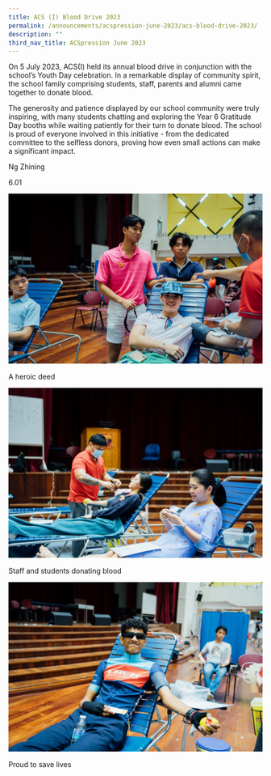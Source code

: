 ```yaml
---
title: ACS (I) Blood Drive 2023
permalink: /announcements/acspression-june-2023/acs-blood-drive-2023/
description: ""
third_nav_title: ACSpression June 2023
---
```

On 5 July 2023, ACS(I) held its annual blood drive in conjunction with the school’s Youth Day celebration. In a remarkable display of community spirit, the school family comprising students, staff, parents and alumni came together to donate blood.

The generosity and patience displayed by our school community were truly inspiring, with many students chatting and exploring the Year 6 Gratitude Day booths while waiting patiently for their turn to donate blood. The school is proud of everyone involved in this initiative - from the dedicated committee to the selfless donors, proving how even small actions can make a significant impact.

Ng Zhining

6.01

![](/images/ACSpression/June%202023/picture7.jpg)

A heroic deed

![](/images/ACSpression/June%202023/picture8.jpg)

Staff and students donating blood

![](/images/ACSpression/June%202023/picture9.jpg)

Proud to save lives